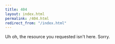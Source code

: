 ```yaml
---
title: 404
layout: index.html
permalink: /404.html
redirect_from: "/index.html"
---
```

Uh oh, the resource you requested isn't here. Sorry.